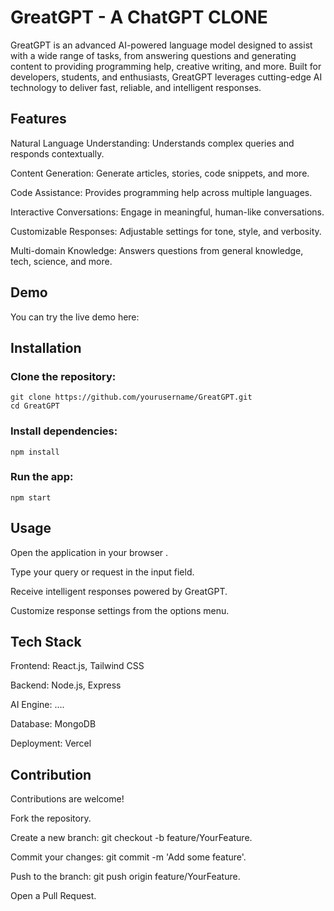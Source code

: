 # GreatGPT - A ChatGPT CLONE

GreatGPT is an advanced AI-powered language model designed to assist with a wide range of tasks, from answering questions and generating content to providing programming help, creative writing, and more. Built for developers, students, and enthusiasts, GreatGPT leverages cutting-edge AI technology to deliver fast, reliable, and intelligent responses.

## Features

Natural Language Understanding: Understands complex queries and responds contextually.

Content Generation: Generate articles, stories, code snippets, and more.

Code Assistance: Provides programming help across multiple languages.

Interactive Conversations: Engage in meaningful, human-like conversations.

Customizable Responses: Adjustable settings for tone, style, and verbosity.

Multi-domain Knowledge: Answers questions from general knowledge, tech, science, and more.

## Demo

You can try the live demo here:
 
 

## Installation

### Clone the repository:
```
git clone https://github.com/yourusername/GreatGPT.git
cd GreatGPT
```

### Install dependencies:

```
npm install
```

### Run the app:
```
npm start
```
## Usage

Open the application in your browser .

Type your query or request in the input field.

Receive intelligent responses powered by GreatGPT.

Customize response settings from the options menu.

## Tech Stack

Frontend: React.js, Tailwind CSS

Backend: Node.js, Express

AI Engine: ....

Database: MongoDB 

Deployment: Vercel  

## Contribution

Contributions are welcome!

Fork the repository.

Create a new branch: git checkout -b feature/YourFeature.

Commit your changes: git commit -m 'Add some feature'.

Push to the branch: git push origin feature/YourFeature.

Open a Pull Request.

 
 
